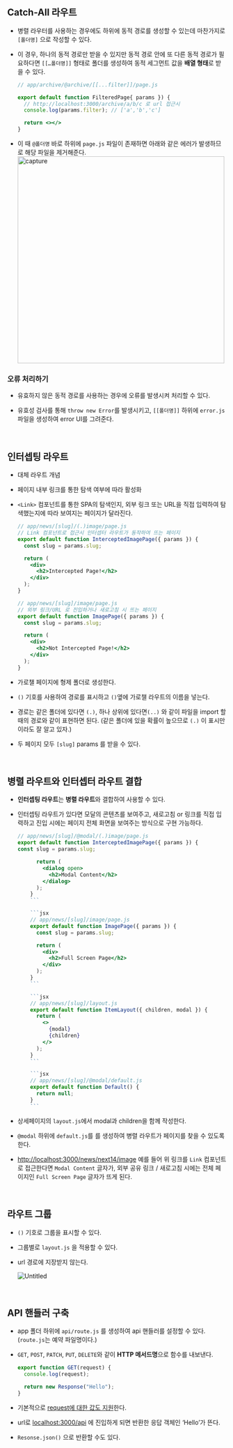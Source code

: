 ## Catch-All 라우트

- 병렬 라우터를 사용하는 경우에도 하위에 동적 경로를 생성할 수 있는데 마찬가지로 `[폴더명]` 으로 작성할 수 있다.

- 이 경우, 하나의 동적 경로만 받을 수 있지만 동적 경로 안에 또 다른 동적 경로가 필요하다면 `[[…폴더명]]` 형태로 폴더를 생성하여 동적 세그먼트 값을 **배열 형태**로 받을 수 있다.

  ```jsx
  // app/archive/@archive/[[...filter]]/page.js

  export default function FilteredPage{ params }) {
  	// http://localhost:3000/archive/a/b/c 로 url 접근시
    console.log(params.filter); // ['a','b','c']

    return <></>
  }
  ```

- 이 때 `@폴더명` 바로 하위에 `page.js` 파일이 존재하면 아래와 같은 에러가 발생하므로 해당 파일을 제거해준다.
  <img width="475" alt="capture" src="https://github.com/monthly-cs/2024-06-nextjs/assets/84265783/052fa4c3-4e06-47e3-bd20-ebb70ab40acb">

### 오류 처리하기

- 유효하지 않은 동적 경로를 사용하는 경우에 오류를 발생시켜 처리할 수 있다.

- 유효성 검사를 통해 `throw new Error`를 발생시키고, `[[폴더명]]` 하위에 `error.js` 파일을 생성하여 error UI를 그려준다.

<br/>

## 인터셉팅 라우트

- 대체 라우트 개념
- 페이지 내부 링크를 통한 탐색 여부에 따라 활성화
- `<Link>` 컴포넌트를 통한 SPA의 탐색인지, 외부 링크 또는 URL을 직접 입력하여 탐색했는지에 따라 보여지는 페이지가 달라진다.

  ```jsx
  // app/news/[slug]/(.)image/page.js
  // Link 컴포넌트로 접근시 인터셉터 라우트가 동작하여 뜨는 페이지
  export default function InterceptedImagePage({ params }) {
    const slug = params.slug;

    return (
      <div>
        <h2>Intercepted Page!</h2>
      </div>
    );
  }
  ```

  ```jsx
  // app/news/[slug]/image/page.js
  // 외부 링크/URL 로 진입하거나 새로고침 시 뜨는 페이지
  export default function ImagePage({ params }) {
    const slug = params.slug;

    return (
      <div>
        <h2>Not Intercepted Page!</h2>
      </div>
    );
  }
  ```

- 가로챌 페이지에 형제 폴더로 생성한다.
- `()` 기호를 사용하여 경로를 표시하고 `()`옆에 가로챌 라우트의 이름을 넣는다.
- 경로는 같은 폴더에 있다면 `(.)`, 하나 상위에 있다면`(..)` 와 같이 파일을 import 할 때의 경로와 같이 표현하면 된다. (같은 폴더에 있을 확률이 높으므로 `(.)` 이 표시만이라도 잘 알고 있자.)
- 두 페이지 모두 `[slug]` params 를 받을 수 있다.

<br/>

## 병렬 라우트와 인터셉터 라우트 결합

- **인터셉팅 라우트**는 **병렬 라우트**와 결합하여 사용할 수 있다.
- 인터셉팅 라우트가 있다면 모달의 콘텐츠를 보여주고,
  새로고침 or 링크를 직접 입력하고 진입 시에는 페이지 전체 화면을 보여주는 방식으로 구현 가능하다.

  ````jsx
  // app/news/[slug]/@modal/(.)image/page.js
  export default function InterceptedImagePage({ params }) {
  const slug = params.slug;

        return (
          <dialog open>
          	<h2>Modal Content</h2>
          </dialog>
        );
      }
      ```

      ```jsx
      // app/news/[slug]/image/page.js
      export default function ImagePage({ params }) {
      	const slug = params.slug;

        return (
          <div>
          	<h2>Full Screen Page</h2>
          </div>
        );
      }
      ```

      ```jsx
      // app/news/[slug]/layout.js
      export default function ItemLayout({ children, modal }) {
        return (
          <>
            {modal}
            {children}
          </>
        );
      }
      ```

      ```jsx
      // app/news/[slug]/@modal/default.js
      export default function Default() {
      	return null;
      }
      ```

  ````

- 상세페이지의 `layout.js`에서 modal과 children을 함께 작성한다.
- `@modal` 하위에 `default.js`를 를 생성하여 병렬 라우트가 페이지를 찾을 수 있도록 한다.
- [http://localhost:3000/news/next14/image](http://localhost:3000/news/next14/image)
  예를 들어 위 링크를 `Link` 컴포넌트로 접근한다면 `Modal Content` 글자가,
  외부 공유 링크 / 새로고침 시에는 전체 페이지인 `Full Screen Page` 글자가 뜨게 된다.

<br/>

## 라우트 그룹

- `()` 기호로 그룹을 표시할 수 있다.
- 그룹별로 `layout.js` 을 적용할 수 있다.
- url 경로에 지장받지 않는다.

  ![Untitled](https://github.com/monthly-cs/2024-06-nextjs/assets/84265783/c0937f7c-d325-4b2c-b5e9-881d2a39d0b8)

<br/>

## API 핸들러 구축

- app 폴더 하위에 `api/route.js` 를 생성하여 api 핸들러를 설정할 수 있다. (`route.js`는 예약 파일명이다.)
- `GET`, `POST`, `PATCH`, `PUT`, `DELETE`와 같이 **HTTP 메서드명**으로 함수를 내보낸다.

  ```jsx
  export function GET(request) {
    console.log(request);

    return new Response("Hello");
  }
  ```

- 기본적으로 [request에 대한 값도 지원](https://developer.mozilla.org/ko/docs/Web/API/Request)한다.

- url로 [localhost:3000/api](http://localhost:3000/api) 에 진입하게 되면 반환한 응답 객체인 ‘Hello’가 뜬다.

- `Resonse.json()` 으로 반환할 수도 있다.
